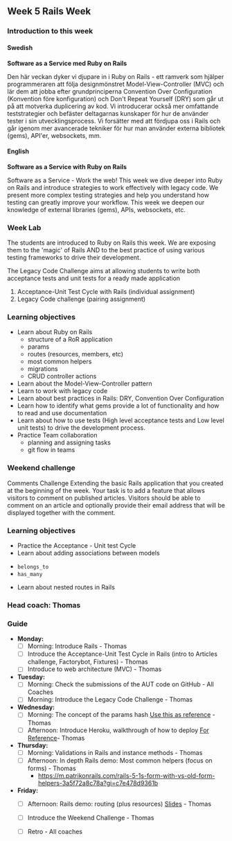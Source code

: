 ## Week 5 Rails Week
### Introduction to this week

#### Swedish
**Software as a Service med Ruby on Rails**

Den här veckan dyker vi djupare in i Ruby on Rails - ett ramverk som hjälper programmeraren att följa designmönstret Model-View-Controller (MVC) och lär dem att jobba efter grundprinciperna Convention Over Configuration (Konvention före konfiguration) och Don't Repeat Yourself (DRY) som går ut på att motverka duplicering av kod. Vi introducerar också mer omfattande teststrategier och befäster deltagarnas kunskaper för hur de använder tester i sin utvecklingsprocess. Vi forsätter med att fördjupa oss i Rails och går igenom mer avancerade tekniker för hur man använder externa bibliotek (gems), API'er, websockets, mm.


#### English
**Software as a Service with Ruby on Rails**

Software as a Service - Work the web! This week we dive deeper into Ruby on Rails and introduce strategies to work effectively with legacy code. We present more complex testing strategies and help you understand how testing can greatly improve your workflow. This week we deepen our knowledge of external libraries (gems), APIs, websockets, etc.

### Week Lab
The students are introduced to Ruby on Rails this week. We are exposing them to the 'magic' of Rails AND to the best practice of using various testing frameworks to drive their development.

The Legacy Code Challenge aims at allowing students to write both acceptance tests and unit tests for a ready made application
1. Acceptance-Unit Test Cycle with Rails (individual assignment)
2. Legacy Code challenge (pairing assignment)


### Learning objectives
* Learn about Ruby on Rails
  - structure of a RoR application
  - params
  - routes (resources, members, etc)
  - most common helpers
  - migrations
  - CRUD controller actions
* Learn about the Model-View-Controller pattern
* Learn to work with legacy code
* Learn about best practices in Rails: DRY, Convention Over Configuration
* Learn how to identify what gems provide a lot of functionality and how to read and use documentation
* Learn about how to use tests (High level acceptance tests and Low level unit tests) to drive the development process.
* Practice Team collaboration
  - planning and assigning tasks
  - git flow in teams

### Weekend challenge
Comments Challenge
Extending the basic Rails application that you created at the beginning  of the week. Your task is to add a feature that allows visitors to comment on published articles. Visitors should be able to comment on an article and optionally provide their email address that will be displayed together with the comment.

### Learning objectives
* Practice the Acceptance - Unit test Cycle
* Learn about adding associations between models
 - `belongs_to`
 - `has_many`
* Learn about nested routes in Rails

### Head coach: Thomas

### Guide
- **Monday:**
  - [ ] Morning: Introduce Rails - Thomas
  - [ ] Introduce the Acceptance-Unit Test Cycle in Rails (intro to Articles challenge, Factorybot, Fixtures) - Thomas
  - [ ] Introduce to web architecture (MVC) - Thomas

- **Tuesday:** 
  - [ ] Morning: Check the submissions of the AUT code on GitHub - All Coaches
  - [ ] Morning: Introduce the Legacy Code Challenge - Thomas

- **Wednesday:**
  - [ ] Morning: The concept of the params hash [Use this as reference](https://www.youtube.com/watch?v=y57OnWV6dRE) - Thomas
  - [ ] Afternoon: Introduce Heroku, walkthrough of how to deploy [For Reference](https://devcenter.heroku.com/articles/getting-started-with-ruby)- Thomas

- **Thursday:**
  - [ ] Morning: Validations in Rails and instance methods - Thomas
  - [ ] Afternoon: In depth Rails demo: Most common helpers (focus on forms) - Thomas
      - https://m.patrikonrails.com/rails-5-1s-form-with-vs-old-form-helpers-3a5f72a8c78a?gi=c7e478d9361b      
- **Friday:**
  - [ ] Afternoon: Rails demo: routing (plus resources) [Slides](https://docs.google.com/presentation/d/1Eu_x1eO9Zkmkb1RyflUONTipOjnDUtfUmSabO8-jyoQ) - Thomas
  - [ ] Introduce the Weekend Challenge - Thomas 
  - [ ] Retro - All coaches  
  
